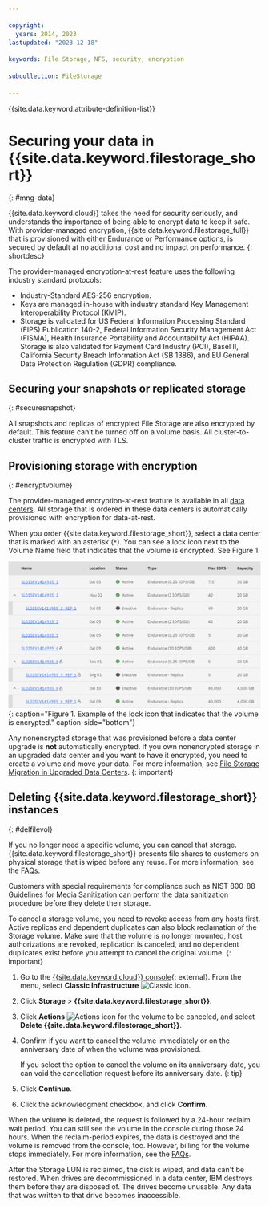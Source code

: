 ```yaml
---

copyright:
  years: 2014, 2023
lastupdated: "2023-12-18"

keywords: File Storage, NFS, security, encryption

subcollection: FileStorage

---
```

{{site.data.keyword.attribute-definition-list}}

# Securing your data in {{site.data.keyword.filestorage_short}}
{: #mng-data}

{{site.data.keyword.cloud}} takes the need for security seriously, and understands the importance of being able to encrypt data to keep it safe. With provider-managed encryption, {{site.data.keyword.filestorage_full}} that is provisioned with either Endurance or Performance options, is secured by default at no additional cost and no impact on performance.
{: shortdesc}

The provider-managed encryption-at-rest feature uses the following industry standard protocols:

* Industry-Standard AES-256 encryption.
* Keys are managed in-house with industry standard Key Management Interoperability Protocol (KMIP).
* Storage is validated for US Federal Information Processing Standard (FIPS) Publication 140-2, Federal Information Security Management Act (FISMA), Health Insurance Portability and Accountability Act (HIPAA). Storage is also validated for Payment Card Industry (PCI), Basel II, California Security Breach Information Act (SB 1386), and EU General Data Protection Regulation (GDPR) compliance.

## Securing your snapshots or replicated storage
{: #securesnapshot}

All snapshots and replicas of encrypted File Storage are also encrypted by default. This feature can’t be turned off on a volume basis.
All cluster-to-cluster traffic is encrypted with TLS.

## Provisioning storage with encryption
{: #encryptvolume}

The provider-managed encryption-at-rest feature is available in all [data centers](/docs/FileStorage?topic=FileStorage-selectDC). All storage that is ordered in these data centers is automatically provisioned with encryption for data-at-rest.

When you order {{site.data.keyword.filestorage_short}}, select a data center that is marked with an asterisk (`*`). You can see a lock icon next to the Volume Name field that indicates that the volume is encrypted. See Figure 1.

![Figure 1. Example of the lock icon that indicates that the volume is encrypted.](/images/encryptedstorage.svg){: caption="Figure 1. Example of the lock icon that indicates that the volume is encrypted." caption-side="bottom"}

Any nonencrypted storage that was provisioned before a data center upgrade is **not** automatically encrypted. If you own nonencrypted storage in an upgraded data center and you want to have it encrypted, you need to create a volume and move your data. For more information, see [File Storage Migration in Upgraded Data Centers](/docs/FileStorage?topic=FileStorage-migratestorage).
{: important}

## Deleting {{site.data.keyword.filestorage_short}} instances
{: #delfilevol}

If you no longer need a specific volume, you can cancel that storage. {{site.data.keyword.filestorage_short}} presents file shares to customers on physical storage that is wiped before any reuse. For more information, see the [FAQs](/docs/FileStorage?topic=FileStorage-file-storage-faqs#deleted).

Customers with special requirements for compliance such as NIST 800-88 Guidelines for Media Sanitization can perform the data sanitization procedure before they delete their storage.

To cancel a storage volume, you need to revoke access from any hosts first. Active replicas and dependent duplicates can also block reclamation of the Storage volume. Make sure that the volume is no longer mounted, host authorizations are revoked, replication is canceled, and no dependent duplicates exist before you attempt to cancel the original volume.
{: important}

1. Go to the [{{site.data.keyword.cloud}} console](/login){: external}. From the menu, select **Classic Infrastructure** ![Classic icon](../icons/classic.svg "Classic").
2. Click **Storage** > **{{site.data.keyword.filestorage_short}}**.
3. Click **Actions** ![Actions icon](../icons/action-menu-icon.svg "Actions") for the volume to be canceled, and select **Delete {{site.data.keyword.filestorage_short}}**.
4. Confirm if you want to cancel the volume immediately or on the anniversary date of when the volume was provisioned.

   If you select the option to cancel the volume on its anniversary date, you can void the cancellation request before its anniversary date.
   {: tip}

5. Click **Continue**.
6. Click the acknowledgment checkbox, and click **Confirm**.

When the volume is deleted, the request is followed by a 24-hour reclaim wait period. You can still see the volume in the console during those 24 hours. When the reclaim-period expires, the data is destroyed and the volume is removed from the console, too. However, billing for the volume stops immediately. For more information, see the [FAQs](/docs/FileStorage?topic=FileStorage-file-storage-faqs).

After the Storage LUN is reclaimed, the disk is wiped, and data can't be restored.
When drives are decommissioned in a data center, IBM destroys them before they are disposed of. The drives become unusable. Any data that was written to that drive becomes inaccessible.
